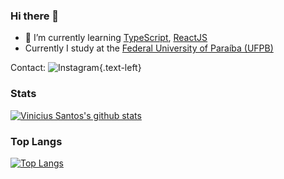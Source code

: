 ### Hi there 👋

<!--
**ViniciusSantos31/ViniciusSantos31** is a ✨ _special_ ✨ repository because its `README.md` (this file) appears on your GitHub profile.
[instagram](https://eagletecnologia.com "Soluções Inteligentes para sua Empresa"){.exclude}
<!-- - 🔭 I’m currently working on ... -->
- 🌱 I’m currently learning [TypeScript](https://www.typescriptlang.org/), [ReactJS](https://reactjs.org/)
- Currently I study at the [Federal University of Paraíba (UFPB)](https://www.ufpb.br/)

Contact:
  ![Instagram](https://camo.githubusercontent.com/e28a8c20d7234c273eecb82c386229475fe2ccf38c3ab06e026e861e480d4f61/68747470733a2f2f7777772e696e7374616772616d2e636f6d2f7374617469632f696d616765732f7765622f6d6f62696c655f6e61765f747970655f6c6f676f2e706e672f3733353134356366653061342e706e67){.text-left}

### Stats

[![Vinicius Santos's github stats](https://github-readme-stats.vercel.app/api?username=ViniciusSantos31&show_icons=true&count_private=true&include_all_commits=true)](https://github.com/anuraghazra/github-readme-stats)

### Top Langs
[![Top Langs](https://github-readme-stats.vercel.app/api/top-langs/?username=ViniciusSantos31&layout=compact)](https://github.com/anuraghazra/github-readme-stats)

